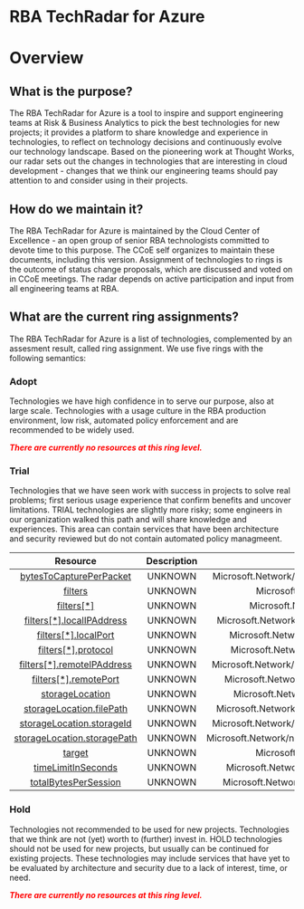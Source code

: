 
RBA TechRadar for Azure
=======================

# Overview

## What is the purpose?


The RBA TechRadar for Azure is a tool to inspire and support engineering teams at Risk & Business Analytics to pick the best technologies for new projects; it provides a platform to share knowledge and experience in technologies, to reflect on technology decisions and continuously evolve our technology landscape.  Based on the pioneering work at Thought Works, our radar sets out the changes in technologies that are interesting in cloud development - changes that we think our engineering teams should pay attention to and consider using in their projects.
## How do we maintain it?


The RBA TechRadar for Azure is maintained by the Cloud Center of Excellence - an open group of senior RBA technologists committed to devote time to this purpose.  The CCoE self organizes to maintain these documents, including this version.  Assignment of technologies to rings is the outcome of status change proposals, which are discussed and voted on in CCoE meetings.  The radar depends on active participation and input from all engineering teams at RBA.
## What are the current ring assignments?


The RBA TechRadar for Azure is a list of technologies, complemented by an assesment result, called ring assignment.  We use five rings with the following semantics:
### Adopt


Technologies we have high confidence in to serve our purpose, also at large scale.  Technologies with a usage culture in the RBA production environment, low risk, automated policy enforcement and are recommended to be widely used.  
  
***<font color="red"> There are currently no resources at this ring level. </font>***
### Trial


Technologies that we have seen work with success in projects to solve real problems;  first serious usage experience that confirm benefits and uncover limitations.  TRIAL technologies are slightly more risky; some engineers in our organization walked this path and will share knowledge and experiences.  This area can contain services that have been architecture and security reviewed but do not contain automated policy managmeent.  

|Resource|Description|Path|Status|
| :---: | :---: | :---: | :---: |
|[bytesToCapturePerPacket](https://github.com/openrba/python-azure-techradar/blob/master/Microsoft.Network/networkWatchers/packetCaptures/bytesToCapturePerPacket/README.md)|UNKNOWN|Microsoft.Network/networkWatchers/packetCaptures/bytesToCapturePerPacket|TRIAL|
|[filters](https://github.com/openrba/python-azure-techradar/blob/master/Microsoft.Network/networkWatchers/packetCaptures/filters/README.md)|UNKNOWN|Microsoft.Network/networkWatchers/packetCaptures/filters|TRIAL|
|[filters[*]](https://github.com/openrba/python-azure-techradar/blob/master/Microsoft.Network/networkWatchers/packetCaptures/filters[*]/README.md)|UNKNOWN|Microsoft.Network/networkWatchers/packetCaptures/filters[*]|TRIAL|
|[filters[*].localIPAddress](https://github.com/openrba/python-azure-techradar/blob/master/Microsoft.Network/networkWatchers/packetCaptures/filters[*].localIPAddress/README.md)|UNKNOWN|Microsoft.Network/networkWatchers/packetCaptures/filters[*].localIPAddress|TRIAL|
|[filters[*].localPort](https://github.com/openrba/python-azure-techradar/blob/master/Microsoft.Network/networkWatchers/packetCaptures/filters[*].localPort/README.md)|UNKNOWN|Microsoft.Network/networkWatchers/packetCaptures/filters[*].localPort|TRIAL|
|[filters[*].protocol](https://github.com/openrba/python-azure-techradar/blob/master/Microsoft.Network/networkWatchers/packetCaptures/filters[*].protocol/README.md)|UNKNOWN|Microsoft.Network/networkWatchers/packetCaptures/filters[*].protocol|TRIAL|
|[filters[*].remoteIPAddress](https://github.com/openrba/python-azure-techradar/blob/master/Microsoft.Network/networkWatchers/packetCaptures/filters[*].remoteIPAddress/README.md)|UNKNOWN|Microsoft.Network/networkWatchers/packetCaptures/filters[*].remoteIPAddress|TRIAL|
|[filters[*].remotePort](https://github.com/openrba/python-azure-techradar/blob/master/Microsoft.Network/networkWatchers/packetCaptures/filters[*].remotePort/README.md)|UNKNOWN|Microsoft.Network/networkWatchers/packetCaptures/filters[*].remotePort|TRIAL|
|[storageLocation](https://github.com/openrba/python-azure-techradar/blob/master/Microsoft.Network/networkWatchers/packetCaptures/storageLocation/README.md)|UNKNOWN|Microsoft.Network/networkWatchers/packetCaptures/storageLocation|TRIAL|
|[storageLocation.filePath](https://github.com/openrba/python-azure-techradar/blob/master/Microsoft.Network/networkWatchers/packetCaptures/storageLocation.filePath/README.md)|UNKNOWN|Microsoft.Network/networkWatchers/packetCaptures/storageLocation.filePath|TRIAL|
|[storageLocation.storageId](https://github.com/openrba/python-azure-techradar/blob/master/Microsoft.Network/networkWatchers/packetCaptures/storageLocation.storageId/README.md)|UNKNOWN|Microsoft.Network/networkWatchers/packetCaptures/storageLocation.storageId|TRIAL|
|[storageLocation.storagePath](https://github.com/openrba/python-azure-techradar/blob/master/Microsoft.Network/networkWatchers/packetCaptures/storageLocation.storagePath/README.md)|UNKNOWN|Microsoft.Network/networkWatchers/packetCaptures/storageLocation.storagePath|TRIAL|
|[target](https://github.com/openrba/python-azure-techradar/blob/master/Microsoft.Network/networkWatchers/packetCaptures/target/README.md)|UNKNOWN|Microsoft.Network/networkWatchers/packetCaptures/target|TRIAL|
|[timeLimitInSeconds](https://github.com/openrba/python-azure-techradar/blob/master/Microsoft.Network/networkWatchers/packetCaptures/timeLimitInSeconds/README.md)|UNKNOWN|Microsoft.Network/networkWatchers/packetCaptures/timeLimitInSeconds|TRIAL|
|[totalBytesPerSession](https://github.com/openrba/python-azure-techradar/blob/master/Microsoft.Network/networkWatchers/packetCaptures/totalBytesPerSession/README.md)|UNKNOWN|Microsoft.Network/networkWatchers/packetCaptures/totalBytesPerSession|TRIAL|

### Hold


Technologies not recommended to be used for new projects. Technologies that we think are not (yet) worth to (further) invest in.  HOLD technologies should not be used for new projects, but usually can be continued for existing projects.  These technologies may include services that have yet to be evaluated by architecture and security due to a lack of interest, time, or need.  
  
***<font color="red"> There are currently no resources at this ring level. </font>***